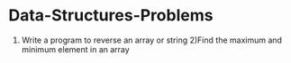 # Data-Structures-Problems
1) Write a program to reverse an array or string
2)Find the maximum and minimum element in an array
   
